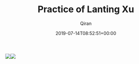 ﻿---
title: Practice of Lanting Xu
author: Qiran
type: post
date: 2019-07-14T08:52:51+00:00
draft: true
private: true
aliases: ["/practice-of-lanting-xu/"]
categories:
  - Calligraphy

---
![](/uploads/2019/07/IMG_20190714_110701-1.jpg)![](/uploads/2019/07/IMG_20190714_101211.jpg)

